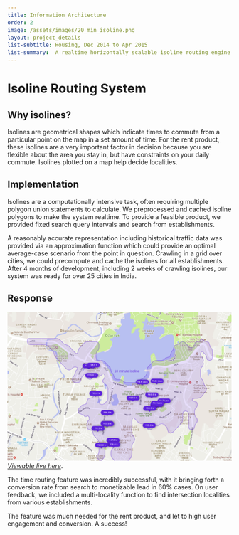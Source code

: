```yaml
---
title: Information Architecture
order: 2
image: /assets/images/20_min_isoline.png
layout: project_details
list-subtitle: Housing, Dec 2014 to Apr 2015
list-summary:  A realtime horizontally scalable isoline routing engine based on multi-transit data.
---
```


# Isoline Routing System

## Why isolines?

Isolines are geometrical shapes which indicate times to commute from a particular point on the map in a set amount of time. For the rent product, these isolines are a very important factor in decision because you are flexible about the area you stay in, but have constraints on your daily commute. Isolines plotted on a map help decide localities.

## Implementation

Isolines are a computationally intensive task, often requiring multiple polygon union statements to calculate. We preprocessed and cached isoline polygons to make the system realtime. To provide a feasible product, we provided fixed search query intervals and search from establishments.

A reasonably accurate representation including historical traffic data was provided via an approximation function which could provide an optimal average-case scenario from the point in question. Crawling in a grid over cities, we could precompute and cache the isolines for all establishments. After 4 months of development, including 2 weeks of crawling isolines, our system was ready for over 25 cities in India.

## Response

![20-min-isoline](/assets/images/20_min_isoline.png)
[*Viewable live here*](https://housing.com/rent/flats-for-rent-in-supreme-business-park-hiranandani-gardens-powai-mumbai-E6imtWaX1).

The time routing feature was incredibly successful, with it bringing forth a conversion rate from search to monetizable lead in 60% cases. On user feedback, we included a multi-locality function to find intersection localities from various establishments.

The feature was much needed for the rent product, and let to high user engagement and conversion. A success!
